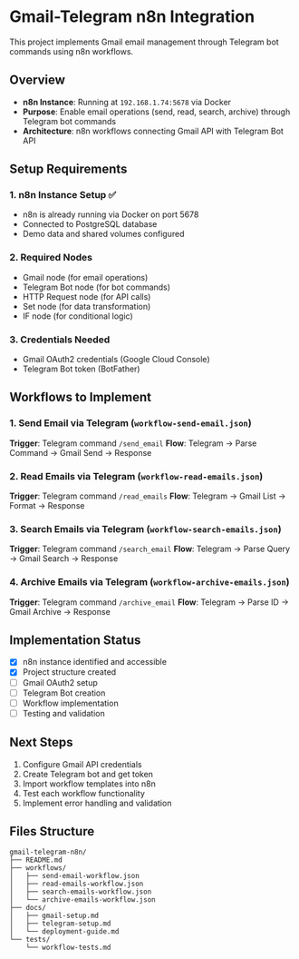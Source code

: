 # Gmail-Telegram n8n Integration

This project implements Gmail email management through Telegram bot commands using n8n workflows.

## Overview

- **n8n Instance**: Running at `192.168.1.74:5678` via Docker
- **Purpose**: Enable email operations (send, read, search, archive) through Telegram bot commands
- **Architecture**: n8n workflows connecting Gmail API with Telegram Bot API

## Setup Requirements

### 1. n8n Instance Setup ✅
- n8n is already running via Docker on port 5678
- Connected to PostgreSQL database
- Demo data and shared volumes configured

### 2. Required Nodes
- Gmail node (for email operations)
- Telegram Bot node (for bot commands)
- HTTP Request node (for API calls)
- Set node (for data transformation)
- IF node (for conditional logic)

### 3. Credentials Needed
- Gmail OAuth2 credentials (Google Cloud Console)
- Telegram Bot token (BotFather)

## Workflows to Implement

### 1. Send Email via Telegram (`workflow-send-email.json`)
**Trigger**: Telegram command `/send_email`
**Flow**: Telegram → Parse Command → Gmail Send → Response

### 2. Read Emails via Telegram (`workflow-read-emails.json`)
**Trigger**: Telegram command `/read_emails`
**Flow**: Telegram → Gmail List → Format → Response

### 3. Search Emails via Telegram (`workflow-search-emails.json`)
**Trigger**: Telegram command `/search_email`
**Flow**: Telegram → Parse Query → Gmail Search → Response

### 4. Archive Emails via Telegram (`workflow-archive-emails.json`)
**Trigger**: Telegram command `/archive_email`
**Flow**: Telegram → Parse ID → Gmail Archive → Response

## Implementation Status

- [x] n8n instance identified and accessible
- [x] Project structure created
- [ ] Gmail OAuth2 setup
- [ ] Telegram Bot creation
- [ ] Workflow implementation
- [ ] Testing and validation

## Next Steps

1. Configure Gmail API credentials
2. Create Telegram bot and get token
3. Import workflow templates into n8n
4. Test each workflow functionality
5. Implement error handling and validation

## Files Structure

```
gmail-telegram-n8n/
├── README.md
├── workflows/
│   ├── send-email-workflow.json
│   ├── read-emails-workflow.json
│   ├── search-emails-workflow.json
│   └── archive-emails-workflow.json
├── docs/
│   ├── gmail-setup.md
│   ├── telegram-setup.md
│   └── deployment-guide.md
└── tests/
    └── workflow-tests.md
```